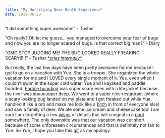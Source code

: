 ```yaml
---
title: "My Horrifying Near Death Experience"
date: 2019-06-20
---
```

“I did something super awesome!” - Tushar

“Oh really? Oh let me guess… you managed to overcome your fear of bugs and now you are no longer scared of bugs. Is that correct big man?” - Diary

“OMG STOP JUDGING ME! THE BUG LOOKED REALLY FREAKING SCARY!!!!!” - Tushar [\**cries internally*\*](https://media.giphy.com/media/gkLhGv1yNEYFlf49qO/giphy.gif)

But really, the last few days have been pretty awesome for me because I got to go on a vacation with Yue. She is a trooper. She organized the whole vacation for me and I LOVED every single moment of it. Yes, even when I couldn’t swim in the super cold water. Yue and I kayaked and paddle boarded. [Paddle boarding](https://media.giphy.com/media/3ohzdVarbhugUBQOeA/giphy.gif) was super scary even with a life jacket because the river was suuuuuuper deep. We went to a super nice restaurant (where a scary looking bug landed on my plate and I got freaked out while Yue handled it like a pro and make me look like a [bitch](https://media.giphy.com/media/HtYsYjPsw1nVu/giphy.gif) in front of everyone else) and saw a family of deer. We ate some ice cream and cheesecake too! I am sure I am forgetting a few [wisps](https://media.giphy.com/media/DOotiImlZCPQs/giphy.gif) of details that will congeal in a [pool](https://media.giphy.com/media/Q0CqYAAi7DEqs/giphy.gif) somewhere. The only downside was that our vacation was cut short because of some unforeseen circumstances and that is definitely not fair to Yue. So Yue, I hope you take this [gif](https://media.giphy.com/media/RWUqVYucDBD4A/giphy.gif) as my apology.